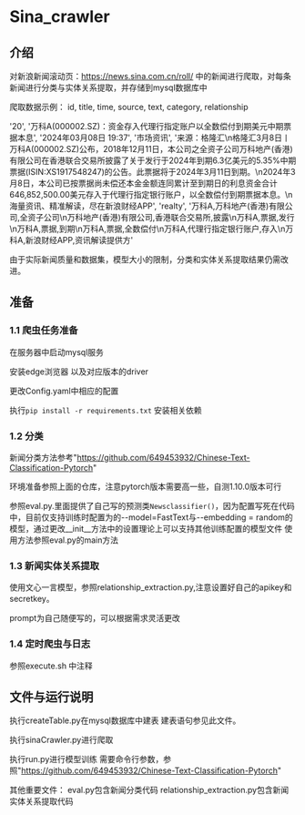 # Sina_crawler

## 介绍
对新浪新闻滚动页：https://news.sina.com.cn/roll/ 中的新闻进行爬取，对每条新闻进行分类与实体关系提取，并存储到mysql数据库中

爬取数据示例： id, title, time,  source, text, category, relationship

'20', '万科A(000002.SZ)：资金存入代理行指定账户以全数偿付到期美元中期票据本息', '2024年03月08日 19:37', '市场资讯', '来源：格隆汇\n格隆汇3月8日丨万科A(000002.SZ)公布，2018年12月11日，本公司之全资子公司万科地产(香港)有限公司在香港联合交易所披露了关于发行于2024年到期6.3亿美元的5.35%中期票据(ISIN:XS1917548247)的公告。此票据将于2024年3月11日到期。\n2024年3月8日，本公司已按票据尚未偿还本金金额连同累计至到期日的利息资金合计646,852,500.00美元存入于代理行指定银行账户，以全数偿付到期票据本息。\n海量资讯、精准解读，尽在新浪财经APP', 'realty', '万科A,万科地产(香港)有限公司,全资子公司\n万科地产(香港)有限公司,香港联合交易所,披露\n万科A,票据,发行\n万科A,票据,到期\n万科A,票据,全数偿付\n万科A,代理行指定银行账户,存入\n万科A,新浪财经APP,资讯解读提供方'

由于实际新闻质量和数据集，模型大小的限制，分类和实体关系提取结果仍需改进。


## 准备

### 1.1 爬虫任务准备
在服务器中启动mysql服务

安装edge浏览器 以及对应版本的driver 

更改Config.yaml中相应的配置

执行`pip install -r requirements.txt` 安装相关依赖

### 1.2 分类
新闻分类方法参考"https://github.com/649453932/Chinese-Text-Classification-Pytorch"

环境准备参照上面的仓库，注意pytorch版本需要高一些，自测1.10.0版本可行

参照eval.py.里面提供了自己写的预测类`Newsclassifier()`，因为配置写死在代码中，目前仅支持训练时配置为的--model=FastText与--embedding = random的模型，通过更改__init__方法中的设置理论上可以支持其他训练配置的模型文件 使用方法参照eval.py的main方法

### 1.3 新闻实体关系提取
使用文心一言模型，参照relationship_extraction.py,注意设置好自己的apikey和secretkey。

prompt为自己随便写的，可以根据需求灵活更改

### 1.4 定时爬虫与日志
参照execute.sh 中注释

## 文件与运行说明
执行createTable.py在mysql数据库中建表 建表语句参见此文件。

执行sinaCrawler.py进行爬取 

执行run.py进行模型训练 需要命令行参数，参照"https://github.com/649453932/Chinese-Text-Classification-Pytorch"

其他重要文件：
eval.py包含新闻分类代码
relationship_extraction.py包含新闻实体关系提取代码
